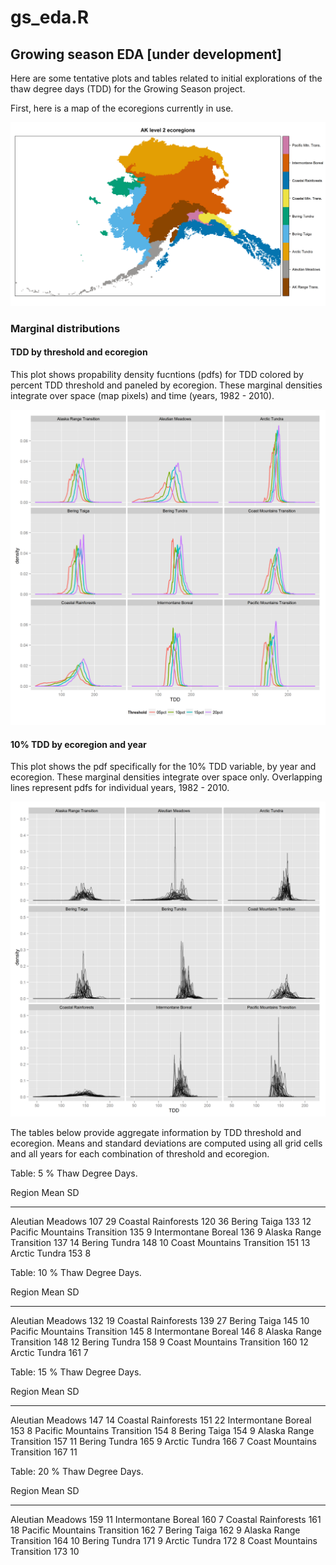 # gs_eda.R



##
##
## Growing season EDA [under development]

Here are some tentative plots and tables related to initial explorations of the thaw degree days (TDD) for the Growing Season project.





First, here is a map of the ecoregions currently in use.

![](gs_eda_files/figure-html/plot_eco-1.png) 

### Marginal distributions

#### TDD by threshold and ecoregion

This plot shows propability density fucntions (pdfs) for TDD colored by percent TDD threshold and paneled by ecoregion.
These marginal densities integrate over space (map pixels) and time (years, 1982 - 2010).

![](gs_eda_files/figure-html/plot_marginal_tdd_01a-1.png) 

#### 10% TDD by ecoregion and year

This plot shows the pdf specifically for the 10% TDD variable, by year and ecoregion.
These marginal densities integrate over space only.
Overlapping lines represent pdfs for individual years, 1982 - 2010.

![](gs_eda_files/figure-html/plot_marginal_tdd_01b-1.png) 

The tables below provide aggregate information by TDD threshold and ecoregion.
Means and standard deviations are computed using all grid cells and all years for each combination of threshold and ecoregion.


Table: 5 % Thaw Degree Days.

Region                          Mean   SD
-----------------------------  -----  ---
Aleutian Meadows                 107   29
Coastal Rainforests              120   36
Bering Taiga                     133   12
Pacific Mountains Transition     135    9
Intermontane Boreal              136    9
Alaska Range Transition          137   14
Bering Tundra                    148   10
Coast Mountains Transition       151   13
Arctic Tundra                    153    8



Table: 10 % Thaw Degree Days.

Region                          Mean   SD
-----------------------------  -----  ---
Aleutian Meadows                 132   19
Coastal Rainforests              139   27
Bering Taiga                     145   10
Pacific Mountains Transition     145    8
Intermontane Boreal              146    8
Alaska Range Transition          148   12
Bering Tundra                    158    9
Coast Mountains Transition       160   12
Arctic Tundra                    161    7



Table: 15 % Thaw Degree Days.

Region                          Mean   SD
-----------------------------  -----  ---
Aleutian Meadows                 147   14
Coastal Rainforests              151   22
Intermontane Boreal              153    8
Pacific Mountains Transition     154    8
Bering Taiga                     154    9
Alaska Range Transition          157   11
Bering Tundra                    165    9
Arctic Tundra                    166    7
Coast Mountains Transition       167   11



Table: 20 % Thaw Degree Days.

Region                          Mean   SD
-----------------------------  -----  ---
Aleutian Meadows                 159   11
Intermontane Boreal              160    7
Coastal Rainforests              161   18
Pacific Mountains Transition     162    7
Bering Taiga                     162    9
Alaska Range Transition          164   10
Bering Tundra                    171    9
Arctic Tundra                    172    8
Coast Mountains Transition       173   10
